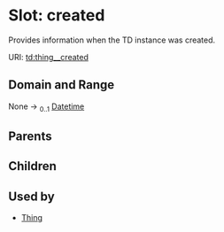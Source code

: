 
# Slot: created


Provides information when the TD instance was created.

URI: [td:thing__created](https://www.w3.org/2019/wot/td#thing__created)


## Domain and Range

None &#8594;  <sub>0..1</sub> [Datetime](types/Datetime.md)

## Parents


## Children


## Used by

 * [Thing](Thing.md)
